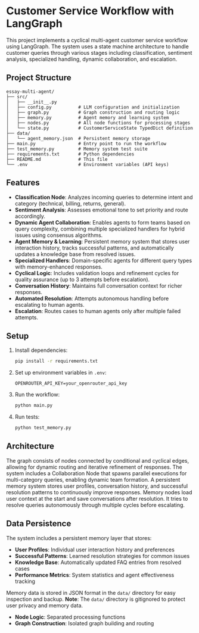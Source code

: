 # Customer Service Workflow with LangGraph

This project implements a cyclical multi-agent customer service workflow using LangGraph. The system uses a state machine architecture to handle customer queries through various stages including classification, sentiment analysis, specialized handling, dynamic collaboration, and escalation.

## Project Structure

```
essay-multi-agent/
├── src/
│   ├── __init__.py
│   ├── config.py          # LLM configuration and initialization
│   ├── graph.py           # Graph construction and routing logic
│   ├── memory.py          # Agent memory and learning system
│   ├── nodes.py           # All node functions for processing stages
│   └── state.py           # CustomerServiceState TypedDict definition
├── data/
│   └── agent_memory.json  # Persistent memory storage
├── main.py                # Entry point to run the workflow
├── test_memory.py         # Memory system test suite
├── requirements.txt       # Python dependencies
├── README.md              # This file
└── .env                   # Environment variables (API keys)
```

## Features

- **Classification Node**: Analyzes incoming queries to determine intent and category (technical, billing, returns, general).
- **Sentiment Analysis**: Assesses emotional tone to set priority and route accordingly.
- **Dynamic Agent Collaboration**: Enables agents to form teams based on query complexity, combining multiple specialized handlers for hybrid issues using consensus algorithms.
- **Agent Memory & Learning**: Persistent memory system that stores user interaction history, tracks successful patterns, and automatically updates a knowledge base from resolved issues.
- **Specialized Handlers**: Domain-specific agents for different query types with memory-enhanced responses.
- **Cyclical Logic**: Includes validation loops and refinement cycles for quality assurance (up to 3 attempts before escalation).
- **Conversation History**: Maintains full conversation context for richer responses.
- **Automated Resolution**: Attempts autonomous handling before escalating to human agents.
- **Escalation**: Routes cases to human agents only after multiple failed attempts.

## Setup

1. Install dependencies:
   ```bash
   pip install -r requirements.txt
   ```

2. Set up environment variables in `.env`:
   ```
   OPENROUTER_API_KEY=your_openrouter_api_key
   ```

3. Run the workflow:
   ```bash
   python main.py
   ```

4. Run tests:
   ```bash
   python test_memory.py
   ```

## Architecture

The graph consists of nodes connected by conditional and cyclical edges, allowing for dynamic routing and iterative refinement of responses. The system includes a Collaboration Node that spawns parallel executions for multi-category queries, enabling dynamic team formation. A persistent memory system stores user profiles, conversation history, and successful resolution patterns to continuously improve responses. Memory nodes load user context at the start and save conversations after resolution. It tries to resolve queries autonomously through multiple cycles before escalating.

## Data Persistence

The system includes a persistent memory layer that stores:
- **User Profiles**: Individual user interaction history and preferences
- **Successful Patterns**: Learned resolution strategies for common issues
- **Knowledge Base**: Automatically updated FAQ entries from resolved cases
- **Performance Metrics**: System statistics and agent effectiveness tracking

Memory data is stored in JSON format in the `data/` directory for easy inspection and backup. **Note**: The `data/` directory is gitignored to protect user privacy and memory data.
- **Node Logic**: Separated processing functions
- **Graph Construction**: Isolated graph building and routing